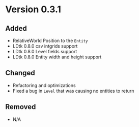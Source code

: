 # Version 0.3.1

## Added

-   RelativeWorld Position to the `Entity`
-   LDtk 0.8.0 csv intgrids support
-   LDtk 0.8.0 Level fields support
-   LDtk 0.8.0 Entity width and height support

## Changed

-   Refactoring and optimizations
-   Fixed a bug in `Level` that was causing no entities to return

## Removed

-   N/A
